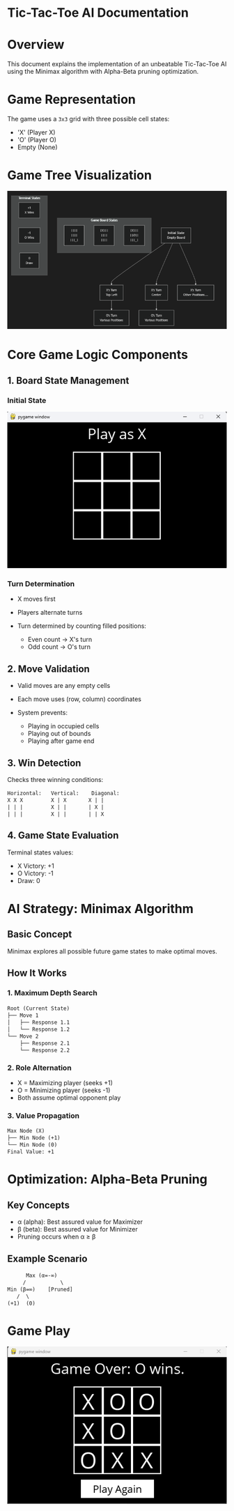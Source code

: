 # **Tic-Tac-Toe AI Documentation**

# Overview
This document explains the implementation of an unbeatable Tic-Tac-Toe AI using the Minimax algorithm with Alpha-Beta pruning optimization.

# Game Representation
The game uses a `3x3` grid with three possible cell states:
- 'X' (Player X)
- 'O' (Player O)
- Empty (None)

# Game Tree Visualization
![Tree](screenshots/tree.png)

# Core Game Logic Components
## 1. Board State Management
### Initial State
![Initial State](screenshots/initial.png)

### Turn Determination

 - X moves first
 - Players alternate turns
 - Turn determined by counting filled positions:

    - Even count → X's turn
    - Odd count → O's turn



## 2. Move Validation

- Valid moves are any empty cells
- Each move uses (row, column) coordinates
- System prevents:

    - Playing in occupied cells
    - Playing out of bounds
    - Playing after game end

## 3. Win Detection
Checks three winning conditions:
```
Horizontal:   Vertical:    Diagonal:
X X X         X | X       X | |
| | |         X | |       | X |
| | |         X | |       | | X
```

## 4. Game State Evaluation
Terminal states values:

- X Victory: +1
- O Victory: -1
- Draw: 0

# AI Strategy: Minimax Algorithm
## Basic Concept
Minimax explores all possible future game states to make optimal moves.
## How It Works
### 1. Maximum Depth Search
```
Root (Current State)
├── Move 1
│   ├── Response 1.1
│   └── Response 1.2
└── Move 2
    ├── Response 2.1
    └── Response 2.2
```
### 2. Role Alternation

- X = Maximizing player (seeks +1)
- O = Minimizing player (seeks -1)
- Both assume optimal opponent play

### 3. Value Propagation
```
Max Node (X)
├── Min Node (+1)
└── Min Node (0)
Final Value: +1
```

# Optimization: Alpha-Beta Pruning
## Key Concepts

- α (alpha): Best assured value for Maximizer
- β (beta): Best assured value for Minimizer
- Pruning occurs when α ≥ β
## Example Scenario
```
      Max (α=-∞)
     /           \
Min (β=∞)    [Pruned]
   /  \
(+1)  (0)
```

# Game Play
![Game Play](screenshots/gameplay.png)
